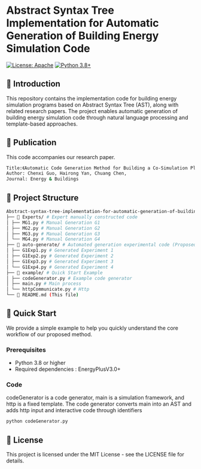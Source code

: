 # Abstract Syntax Tree Implementation for Automatic Generation of Building Energy Simulation Code

[![License: Apache](https://img.shields.io/badge/License-MIT-yellow.svg)](https://opensource.org/licenses/MIT)
[![Python 3.8+](https://img.shields.io/badge/Python-3.8%2B-blue.svg)](https://www.python.org/)
## 📖 Introduction
This repository contains the implementation code for building energy simulation programs based on Abstract Syntax Tree (AST), along with related research papers. The project enables automatic generation of building energy simulation code through natural language processing and template-based approaches.
## 📝 Publication
This code accompanies our research paper.
```bash
Title:《Automatic Code Generation Method for Building a Co-Simulation Platform Integrating Building Automatic Systems and EnergyPlus》
Author: Chenxi Guo, Hairong Yan, Chuang Chen, 
Journal: Energy & Buildings
```
## 📁 Project Structure
```bash
Abstract-syntax-tree-implementation-for-automatic-generation-of-building-energy-simulation-code/main/
├── 📁 Experts/ # Expert manually constructed code
│ ├── MG1.py # Manual Generation G1
│ ├── MG2.py # Manual Generation G2
│ ├── MG3.py # Manual Generation G3
│ └── MG4.py # Manual Generation G4
├── 📁 auto-generate/ # Automated generation experimental code (Proposed Method)
│ ├── G1Exp1.py # Generated Experiment 1
│ ├── G1Exp2.py # Generated Experiment 2
│ ├── G1Exp3.py # Generated Experiment 3
│ └── G1Exp4.py # Generated Experiment 4
├── 📁 example/ # Quick Start Example
│ ├── codeGenerator.py # Example code generator
│ ├── main.py # Main process
│ └── httpCommunicate.py # Http
└── 📄 README.md (This file)
```
## 🚀 Quick Start
We provide a simple example to help you quickly understand the core workflow of our proposed method.
### Prerequisites
- Python 3.8 or higher
- Required dependencies : EnergyPlusV3.0+
### Code
codeGenerator is a code generator, main is a simulation framework, and http is a fixed template. The code generator converts main into an AST and adds http input and interactive code through identifiers
```bash
python codeGenerator.py
```
## 📄 License
This project is licensed under the MIT License - see the LICENSE file for details.
